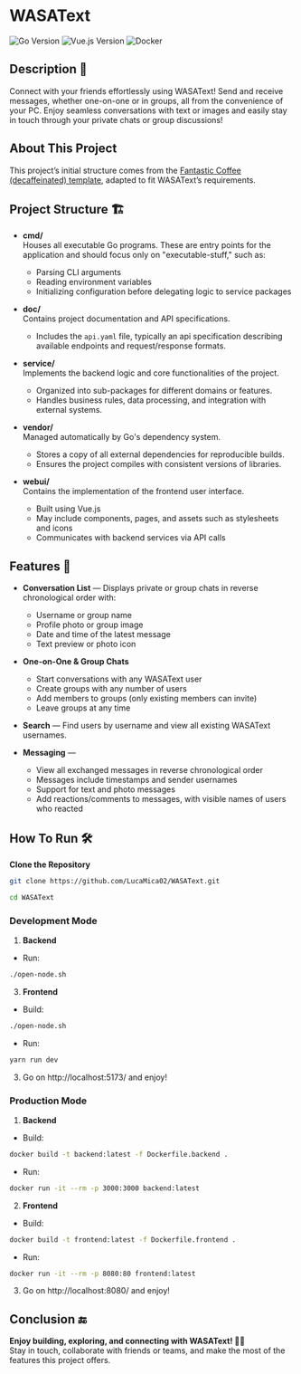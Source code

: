 # WASAText
![Go Version](https://img.shields.io/badge/Go-1.20%2B-blue)
![Vue.js Version](https://img.shields.io/badge/Vue.js-3.x-brightgreen)
![Docker](https://img.shields.io/badge/Docker-Ready-blue)

## Description 📖

Connect with your friends effortlessly using WASAText! Send and receive messages, whether one-on-one or in groups, all from the convenience of your PC. Enjoy seamless conversations with text or images and easily stay in touch through your private chats or group discussions!

## About This Project

This project’s initial structure comes from the [Fantastic Coffee (decaffeinated) template](https://github.com/sapienzaapps/fantastic-coffee-decaffeinated), adapted to fit WASAText’s requirements.

## Project Structure 🏗️

- **cmd/**  
  Houses all executable Go programs. These are entry points for the application and should focus only on "executable-stuff," such as:
  - Parsing CLI arguments
  - Reading environment variables
  - Initializing configuration before delegating logic to service packages  

- **doc/**  
  Contains project documentation and API specifications.  
  - Includes the `api.yaml` file, typically an api specification describing available endpoints and request/response formats.

- **service/**  
  Implements the backend logic and core functionalities of the project.  
  - Organized into sub-packages for different domains or features.  
  - Handles business rules, data processing, and integration with external systems.

- **vendor/**  
  Managed automatically by Go's dependency system.  
  - Stores a copy of all external dependencies for reproducible builds.  
  - Ensures the project compiles with consistent versions of libraries.

- **webui/**  
  Contains the implementation of the frontend user interface.  
  - Built using Vue.js  
  - May include components, pages, and assets such as stylesheets and icons  
  - Communicates with backend services via API calls

## Features 🌟

- **Conversation List** — Displays private or group chats in reverse chronological order with:
  - Username or group name  
  - Profile photo or group image  
  - Date and time of the latest message  
  - Text preview or photo icon

- **One-on-One & Group Chats**  
  - Start conversations with any WASAText user  
  - Create groups with any number of users  
  - Add members to groups (only existing members can invite)  
  - Leave groups at any time

- **Search** — Find users by username and view all existing WASAText usernames.

- **Messaging** —  
  - View all exchanged messages in reverse chronological order  
  - Messages include timestamps and sender usernames
  - Support for text and photo messages  
  - Add reactions/comments to messages, with visible names of users who reacted

## How To Run 🛠️

**Clone the Repository**
   ```bash
   git clone https://github.com/LucaMica02/WASAText.git
   ```
   ```bash
   cd WASAText
   ```
   
### Development Mode
1. **Backend**
  - Run:
   ```bash
   ./open-node.sh
   ```
3. **Frontend**
  - Build:
   ```bash
   ./open-node.sh
   ```
  - Run:
   ```bash
   yarn run dev
   ```
3. Go on http://localhost:5173/ and enjoy!

### Production Mode
1. **Backend**
  - Build:
   ```bash
   docker build -t backend:latest -f Dockerfile.backend .
   ```
  - Run:
   ```bash
   docker run -it --rm -p 3000:3000 backend:latest
   ```
2. **Frontend**
  - Build:
   ```bash
   docker build -t frontend:latest -f Dockerfile.frontend .
   ```
  - Run:
   ```bash
   docker run -it --rm -p 8080:80 frontend:latest
   ```
3. Go on http://localhost:8080/ and enjoy!

## Conclusion 🔚
**Enjoy building, exploring, and connecting with WASAText! 💬🚀**  
Stay in touch, collaborate with friends or teams, and make the most of the features this project offers.
